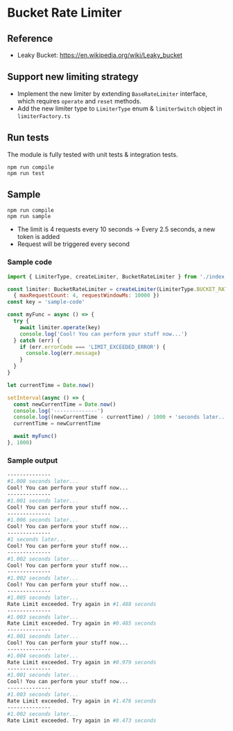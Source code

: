 # Bucket Rate Limiter

## Reference
- Leaky Bucket:  https://en.wikipedia.org/wiki/Leaky_bucket

## Support new limiting strategy
- Implement the new limiter by extending `BaseRateLimiter` interface, which requires `operate` and `reset` methods.
- Add the new limiter type to `LimiterType` enum & `limiterSwitch` object in `limiterFactory.ts`

## Run tests
The module is fully tested with unit tests & integration tests.
```
npm run compile
npm run test
```

## Sample
```
npm run compile
npm run sample
```
- The limit is 4 requests every 10 seconds -> Every 2.5 seconds, a new token is added
- Request will be triggered every second

### Sample code
```javascript
import { LimiterType, createLimiter, BucketRateLimiter } from './index'

const limiter: BucketRateLimiter = createLimiter(LimiterType.BUCKET_RATE_LIMITER,
  { maxRequestCount: 4, requestWindowMs: 10000 })
const key = 'sample-code'

const myFunc = async () => {
  try {
    await limiter.operate(key)
    console.log('Cool! You can perform your stuff now...')
  } catch (err) {
    if (err.errorCode === 'LIMIT_EXCEEDED_ERROR') {
      console.log(err.message)
    }
  }
}

let currentTime = Date.now()

setInterval(async () => {
  const newCurrentTime = Date.now()
  console.log('--------------')
  console.log((newCurrentTime - currentTime) / 1000 + 'seconds later...')
  currentTime = newCurrentTime

  await myFunc()
}, 1000)

```

### Sample output
```bash
--------------
#1.008 seconds later...
Cool! You can perform your stuff now...
--------------
#1.001 seconds later...
Cool! You can perform your stuff now...
--------------
#1.006 seconds later...
Cool! You can perform your stuff now...
--------------
#1 seconds later...
Cool! You can perform your stuff now...
--------------
#1.002 seconds later...
Cool! You can perform your stuff now...
--------------
#1.002 seconds later...
Cool! You can perform your stuff now...
--------------
#1.005 seconds later...
Rate Limit exceeded. Try again in #1.488 seconds
--------------
#1.003 seconds later...
Rate Limit exceeded. Try again in #0.485 seconds
--------------
#1.001 seconds later...
Cool! You can perform your stuff now...
--------------
#1.004 seconds later...
Rate Limit exceeded. Try again in #0.979 seconds
--------------
#1.001 seconds later...
Cool! You can perform your stuff now...
--------------
#1.003 seconds later...
Rate Limit exceeded. Try again in #1.476 seconds
--------------
#1.002 seconds later...
Rate Limit exceeded. Try again in #0.473 seconds

```
